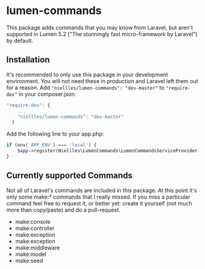 # lumen-commands
This package adds commands that you may know from Laravel, but aren't supported in Lumen 5.2 ("The stunningly fast micro-framework by Laravel") by default.

## Installation
It's recommended to only use this package in your development environment. You will not need these in production and Laravel left them out for a reason.
Add `"niellles/lumen-commands": "dev-master"` to `"require-dev"` in your composer.json.
```javascript
"require-dev": {
    ...
    "niellles/lumen-commands": "dev-master"
  }
```

Add the following line to your app.php:
```php
if (env('APP_ENV') === 'local') {
    $app->register(Niellles\LumenCommands\LumenCommandsServiceProvider::class);
}
```

## Currently supported Commands
Not all of Laravel's commands are included in this package. At this point it's only some make:* commands that I really missed.
If you miss a particular command feel free to request it, or better yet: create it yourself (not much more than copy/paste) and do a pull-request.

* make:console
* make:controller
* make:exception
* make:exception
* make:middleware
* make:model
* make:seed
